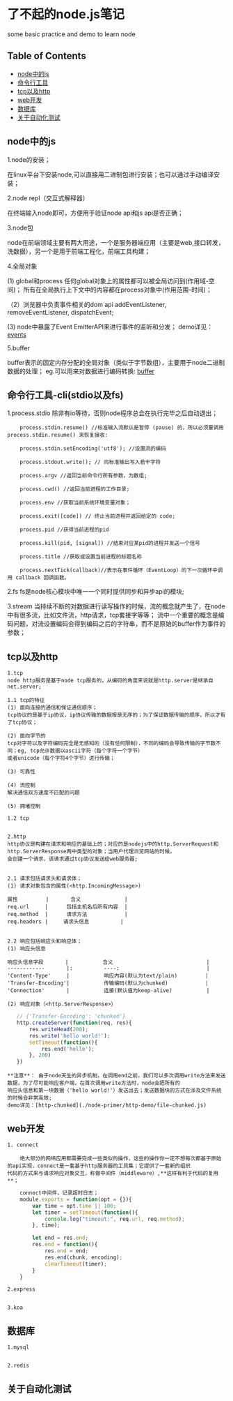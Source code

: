 # 了不起的node.js笔记

  some basic practice and demo to learn node

## Table of Contents

- [node中的js](#node-javascript)
- [命令行工具](#node-api)
- [tcp以及http](#tcp-http)
- [web开发](#node-web)
- [数据库](#node-db)
- [关于自动化测试](#node-test)

## node中的js

1.node的安装；

 在linux平台下安装node,可以直接用二进制包进行安装；也可以通过手动编译安装；

2.node repl（交互式解释器）

 在终端输入node即可，方便用于验证node api和js api是否正确；

3.node包

 node在前端领域主要有两大用途，一个是服务器端应用（主要是web,接口转发，洗数据），另一个是用于前端工程化，前端工具构建；

4.全局对象

  (1) global和process
  任何global对象上的属性都可以被全局访问到(作用域-空间)；
  所有在全局执行上下文中的内容都在process对象中(作用范围-时间)；

 （2）浏览器中负责事件相关的dom api
  addEventListener, removeEventListener, dispatchEvent;

  (3) node中暴露了Event EmitterAPI来进行事件的监听和分发；
  demo详见：[events](./node-primer/events/app.js)

5.buffer

   buffer表示的固定内存分配的全局对象（类似于字节数组），主要用于node二进制数据的处理；
   eg.可以用来对数据进行编码转换: [buffer](./node-primer/buffer/index.js)

## 命令行工具-cli(stdio以及fs)

1.process.stdio
  除非有io等待，否则node程序总会在执行完毕之后自动退出；
```
    process.stdin.resume() //标准输入流默认是暂停 (pause) 的，所以必须要调用 process.stdin.resume() 来恢复接收:

    process.stdin.setEncoding('utf8'); //设置流的编码

    process.stdout.write(); // 向标准输出写入若干字符

    process.argv //返回当前命令行所有参数，为数组;

    process.cwd() //返回当前进程的工作目录;

    process.env //获取当前系统环境变量对象；

    process.exit([code]) // 终止当前进程并返回给定的 code;

    process.pid //获得当前进程的pid

    process.kill(pid, [signal]) //结束对应某pid的进程并发送一个信号

    process.title //获取或设置当前进程的标题名称

    process.nextTick(callback)//表示在事件循环（EventLoop）的下一次循环中调用 callback 回调函数。
```


2.fs
  fs是node核心模块中唯一一个同时提供同步和异步api的模块;

3.stream
  当持续不断的对数据进行读写操作的时候，流的概念就产生了，在node中有很多流，比如文件流，http请求，tcp套接字等等；
  流中一个重要的概念是编码问题，对流设置编码会得到编码之后的字符串，而不是原始的buffer作为事件的参数；




## tcp以及http

    1.tcp
    node http服务是基于node tcp服务的，从编码的角度来说就是http.server是继承自net.server;

    1.1 tcp的特征
    (1) 面向连接的通信和保证通信顺序；
    tcp协议的是基于ip协议，ip协议传输的数据报是无序的；为了保证数据传输的顺序，所以才有了tcp协议；

    (2) 面向字节的
    tcp对字符以及字符编码完全是无感知的（没有任何限制），不同的编码会导致传输的字节数不同；eg, tcp允许数据以ascii字符（每个字符一个字节）
    或者unicode（每个字符4个字节）进行传输；

    (3) 可靠性

    (4) 流控制
    解决通信双方速度不匹配的问题

    (5) 拥堵控制

    1.2 tcp


    2.http
    http协议是构建在请求和响应的基础上的；对应的是nodejs中的http.ServerRequest和http.ServerResponse两中类型的对象；当用户代理浏览网站的时候，
    会创建一个请求，该请求通过tcp协议发送给web服务器;


    2.1 请求包括请求头和请求体；
    (1) 请求对象包含的属性(<http.IncomingMessage>)

    属性         |       含义              |
    req.url     |      包括主机名后所有内容  |
    req.method  |      请求方法            |
    req.headers |     请求头信息          |


    2.2 响应包括响应头和响应体；
    (1) 响应头信息

    响应头信息字段       |           含义                              |
    ------------       |:          ----:                            |
    'Content-Type'     |           响应内容(默认为text/plain)         |
    'Transfer-Encoding'|           传输编码(默认为chunked)            |
    'Connection'       |           连接(默认值为keep-alive)           |

    (2) 响应对象（<http.ServerResponse>）




 ```javascript
    // {'Transfer-Encoding': 'chunked'}
    http.createServer(function(req, res){
        res.writeHead(200);
        res.write('hello world!');
        setTimeout(function(){
            res.end('hello');
        }, 200)
    })
 ```
    **注意**： 由于node天生的异步机制，在调用end之前，我们可以多次调用write方法来发送数据，为了尽可能响应客户端，在首次调用write方法时，node会把所有的
    响应头信息和第一块数据（'hello world!'）发送出去；发送数据块的方式在涉及文件系统的时候会非常高效;
    demo详见：[http-chunked](./node-primer/http-demo/file-chunked.js)

## web开发

    1. connect

        绝大部分的网络应用都需要完成一些类似的操作，这些的操作你一定不想每次都基于原始的api实现，connect是一套基于http服务器的工具集；它提供了一套新的组织
    代码的方式来与请求响应对象交互，称做中间件（middleware）,**这样有利于代码的复用**；


```javascript
    connect中间件，记录超时日志；
    module.exports = function(opt = {}){
        var time = opt.time || 100;
        let timer = setTimeout(function(){
            console.log("timeout:", req.url, req.method);
        }, time);

        let end = res.end;
        res.end = function(){
            res.end = end;
            res.end(chunk, encoding);
            clearTimeout(timer);
        }
    }
```


    2.express


    3.koa



## 数据库

    1.mysql


    2.redis



## 关于自动化测试


